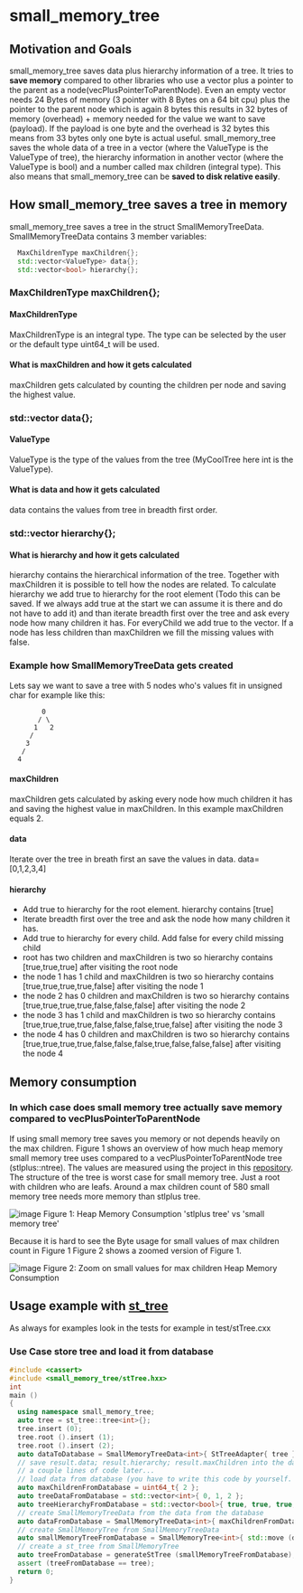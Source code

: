 # small_memory_tree
## Motivation and Goals
small_memory_tree saves data plus hierarchy information of a tree. It tries to **save memory** compared to other libraries who use a vector plus a pointer to the parent as a node(vecPlusPointerToParentNode). Even an empty vector needs 24 Bytes of memory (3 pointer with 8 Bytes on a 64 bit cpu) plus the pointer to the parent node which is again 8 bytes this results in 32 bytes of memory (overhead) + memory needed for the value we want to save (payload). If the payload is one byte and the overhead is 32 bytes this means from 33 bytes only one byte is actual useful. small_memory_tree saves the whole data of a tree in a vector (where the ValueType is the ValueType of tree), the hierarchy information in another vector (where the ValueType is bool) and a number called max children (integral type). This also means that small_memory_tree can be **saved to disk relative easily**.

## How small_memory_tree saves a tree in memory
small_memory_tree saves a tree in the struct SmallMemoryTreeData. SmallMemoryTreeData contains 3 member variables:
```cpp
  MaxChildrenType maxChildren{};
  std::vector<ValueType> data{};
  std::vector<bool> hierarchy{};
```
### MaxChildrenType maxChildren{};
#### MaxChildrenType
MaxChildrenType is an integral type. The type can be selected by the user or the default type uint64_t will be used.
#### What is maxChildren and how it gets calculated
maxChildren gets calculated by counting the children per node and saving the highest value.
### std::vector<ValueType> data{};
#### ValueType
ValueType is the type of the values from the tree (MyCoolTree<int> here int is the ValueType).
#### What is data and how it gets calculated
data contains the values from tree in breadth first order.
### std::vector<bool> hierarchy{};
#### What is hierarchy and how it gets calculated
hierarchy contains the hierarchical information of the tree. Together with maxChildren it is possible to tell how the nodes are related.
To calculate hierarchy we add true to hierarchy for the root element (Todo this can be saved. If we always add true at the start we can assume it is there and do not have to add it) and than iterate breadth first over the tree and ask every node how many children it has. For everyChild we add true to the vector. If a node has less children than maxChildren we fill the missing values with false.

### Example how SmallMemoryTreeData gets created
Lets say we want to save a tree with 5 nodes who's values fit in unsigned char for example like this:
```
        0
       / \
      1   2
     /
    3
   /
  4
```
#### maxChildren
maxChildren gets calculated by asking every node how much children it has and saving the highest value in maxChildren.
In this example maxChildren equals 2.
#### data
Iterate over the tree in breath first an save the values in data. data= [0,1,2,3,4]
#### hierarchy
- Add true to hierarchy for the root element. hierarchy contains [true]
- Iterate breadth first over the tree and ask the node how many children it has.
- Add true to hierarchy for every child. Add false for every child missing child
- root has two children and maxChildren is two so hierarchy contains [true,true,true] after visiting the root node
- the node 1 has 1 child and maxChildren is two so hierarchy contains [true,true,true,true,false] after visiting the node 1
- the node 2 has 0 children and maxChildren is two so hierarchy contains [true,true,true,true,false,false,false] after visiting the node 2
- the node 3 has 1 child and maxChildren is two so hierarchy contains [true,true,true,true,false,false,false,true,false] after visiting the node 3
- the node 4 has 0 children and maxChildren is two so hierarchy contains [true,true,true,true,false,false,false,true,false,false,false] after visiting the node 4

## Memory consumption
### In which case does small memory tree actually save memory compared to vecPlusPointerToParentNode
If using small memory tree saves you memory or not depends heavily on the max children. Figure 1 shows an overview of how much heap memory small memory tree uses compared to a vecPlusPointerToParentNode tree (stlplus::ntree). The values are measured using the project in this [repository](https://github.com/werto87/small_memory_tree_memory_measurement). The structure of the tree is worst case for small memory tree. Just a root with children who are leafs. Around a max children count of 580 small memory tree
needs more memory than stlplus tree.

![image](https://github.com/werto87/small_memory_tree/assets/46565959/09fbc0a0-b5f1-492f-9233-935f8fcaca78)
Figure 1: Heap Memory Consumption 'stlplus tree' vs 'small memory tree'  

Because it is hard to see the Byte usage for small values of max children count in Figure 1 Figure 2 shows a zoomed version of Figure 1.

![image](https://github.com/werto87/small_memory_tree/assets/46565959/caea0eea-2ca0-4d55-b014-424d58789613)
Figure 2: Zoom on small values for max children Heap Memory Consumption


## Usage example with [st_tree](https://github.com/erikerlandson/st_tree)
As always for examples look in the tests for example in test/stTree.cxx
### Use Case store tree and load it from database
```cpp
#include <cassert>
#include <small_memory_tree/stTree.hxx>
int
main ()
{
  using namespace small_memory_tree;
  auto tree = st_tree::tree<int>{};
  tree.insert (0);
  tree.root ().insert (1);
  tree.root ().insert (2);
  auto dataToDatabase = SmallMemoryTreeData<int>{ StTreeAdapter{ tree } };
  // save result.data; result.hierarchy; result.maxChildren into the database (you have to write this code by yourself. It is currently not in the scope of small memory tree.);
  // a couple lines of code later...
  // load data from database (you have to write this code by yourself. It is currently not in the scope of small memory tree.)
  auto maxChildrenFromDatabase = uint64_t{ 2 };
  auto treeDataFromDatabase = std::vector<int>{ 0, 1, 2 };
  auto treeHierarchyFromDatabase = std::vector<bool>{ true, true, true, false, false, false, false };
  // create SmallMemoryTreeData from the data from the database
  auto dataFromDatabase = SmallMemoryTreeData<int>{ maxChildrenFromDatabase, std::move (treeHierarchyFromDatabase), std::move (treeDataFromDatabase) };
  // create SmallMemoryTree from SmallMemoryTreeData
  auto smallMemoryTreeFromDatabase = SmallMemoryTree<int>{ std::move (dataToDatabase) };
  // create a st_tree from SmallMemoryTree
  auto treeFromDatabase = generateStTree (smallMemoryTreeFromDatabase);
  assert (treeFromDatabase == tree);
  return 0;
}
```

